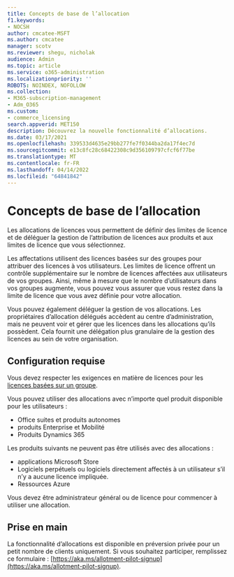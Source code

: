 ```yaml
---
title: Concepts de base de l’allocation
f1.keywords:
- NOCSH
author: cmcatee-MSFT
ms.author: cmcatee
manager: scotv
ms.reviewer: shegu, nicholak
audience: Admin
ms.topic: article
ms.service: o365-administration
ms.localizationpriority: ''
ROBOTS: NOINDEX, NOFOLLOW
ms.collection:
- M365-subscription-management
- Adm_O365
ms.custom:
- commerce_licensing
search.appverid: MET150
description: Découvrez la nouvelle fonctionnalité d’allocations.
ms.date: 03/17/2021
ms.openlocfilehash: 339533d4635e29bb277fe7f0344ba2da17f4ec7d
ms.sourcegitcommit: e13c8fc28c68422308c9d356109797cfcf6f77be
ms.translationtype: MT
ms.contentlocale: fr-FR
ms.lasthandoff: 04/14/2022
ms.locfileid: "64841842"
---
```

# <a name="allotment-basics"></a>Concepts de base de l’allocation

Les allocations de licences vous permettent de définir des limites de licence et de déléguer la gestion de l’attribution de licences aux produits et aux limites de licence que vous sélectionnez.

Les affectations utilisent des licences basées sur des groupes pour attribuer des licences à vos utilisateurs. Les limites de licence offrent un contrôle supplémentaire sur le nombre de licences affectées aux utilisateurs de vos groupes. Ainsi, même à mesure que le nombre d’utilisateurs dans vos groupes augmente, vous pouvez vous assurer que vous restez dans la limite de licence que vous avez définie pour votre allocation.

Vous pouvez également déléguer la gestion de vos allocations. Les propriétaires d’allocation délégués accèdent au centre d’administration, mais ne peuvent voir et gérer que les licences dans les allocations qu’ils possèdent. Cela fournit une délégation plus granulaire de la gestion des licences au sein de votre organisation.

## <a name="prerequisites"></a>Configuration requise

Vous devez respecter les exigences en matière de licences pour les [licences basées sur un groupe](/azure/active-directory/fundamentals/active-directory-licensing-whatis-azure-portal#licensing-requirements).

Vous pouvez utiliser des allocations avec n’importe quel produit disponible pour les utilisateurs :

- Office suites et produits autonomes
- produits Enterprise et Mobilité
- Produits Dynamics 365

Les produits suivants ne peuvent pas être utilisés avec des allocations :

- applications Microsoft Store
- Logiciels perpétuels ou logiciels directement affectés à un utilisateur s’il n’y a aucune licence impliquée.
- Ressources Azure

Vous devez être administrateur général ou de licence pour commencer à utiliser une allocation.

## <a name="getting-started"></a>Prise en main

La fonctionnalité d’allocations est disponible en préversion privée pour un petit nombre de clients uniquement. Si vous souhaitez participer, remplissez ce formulaire : [https://aka.ms/allotment-pilot-signup](https://aka.ms/allotment-pilot-signup).